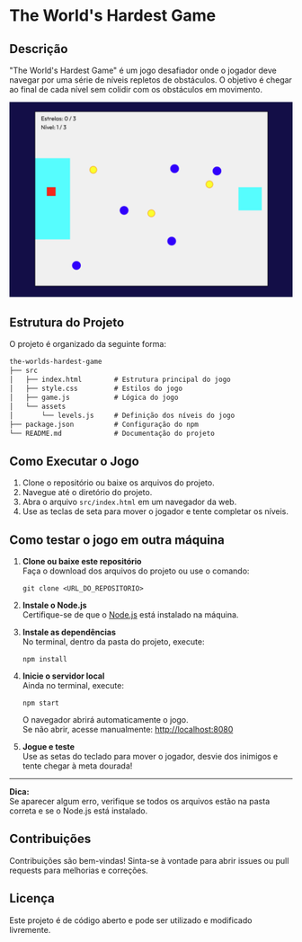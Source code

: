 # The World's Hardest Game

## Descrição
"The World's Hardest Game" é um jogo desafiador onde o jogador deve navegar por uma série de níveis repletos de obstáculos. O objetivo é chegar ao final de cada nível sem colidir com os obstáculos em movimento.

![alt text](image.png)

## Estrutura do Projeto
O projeto é organizado da seguinte forma:

```
the-worlds-hardest-game
├── src
│   ├── index.html        # Estrutura principal do jogo
│   ├── style.css         # Estilos do jogo
│   ├── game.js           # Lógica do jogo
│   └── assets
│       └── levels.js     # Definição dos níveis do jogo
├── package.json          # Configuração do npm
└── README.md             # Documentação do projeto
```

## Como Executar o Jogo
1. Clone o repositório ou baixe os arquivos do projeto.
2. Navegue até o diretório do projeto.
3. Abra o arquivo `src/index.html` em um navegador da web.
4. Use as teclas de seta para mover o jogador e tente completar os níveis.

## Como testar o jogo em outra máquina

1. **Clone ou baixe este repositório**  
   Faça o download dos arquivos do projeto ou use o comando:
   ```
   git clone <URL_DO_REPOSITORIO>
   ```

2. **Instale o Node.js**  
   Certifique-se de que o [Node.js](https://nodejs.org/) está instalado na máquina.

3. **Instale as dependências**  
   No terminal, dentro da pasta do projeto, execute:
   ```
   npm install
   ```

4. **Inicie o servidor local**  
   Ainda no terminal, execute:
   ```
   npm start
   ```
   O navegador abrirá automaticamente o jogo.  
   Se não abrir, acesse manualmente: [http://localhost:8080](http://localhost:8080)

5. **Jogue e teste**  
   Use as setas do teclado para mover o jogador, desvie dos inimigos e tente chegar à meta dourada!

---

**Dica:**  
Se aparecer algum erro, verifique se todos os arquivos estão na pasta correta e se o Node.js está instalado.

## Contribuições
Contribuições são bem-vindas! Sinta-se à vontade para abrir issues ou pull requests para melhorias e correções.

## Licença
Este projeto é de código aberto e pode ser utilizado e modificado livremente.